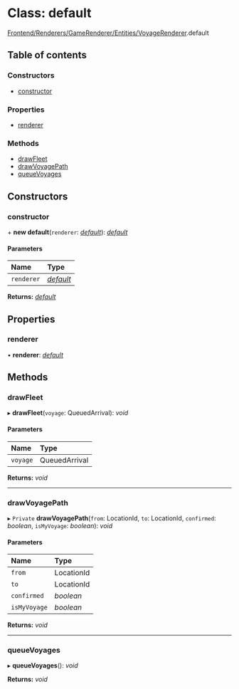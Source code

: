 # Class: default

[Frontend/Renderers/GameRenderer/Entities/VoyageRenderer](../modules/frontend_renderers_gamerenderer_entities_voyagerenderer.md).default

## Table of contents

### Constructors

- [constructor](frontend_renderers_gamerenderer_entities_voyagerenderer.default.md#constructor)

### Properties

- [renderer](frontend_renderers_gamerenderer_entities_voyagerenderer.default.md#renderer)

### Methods

- [drawFleet](frontend_renderers_gamerenderer_entities_voyagerenderer.default.md#drawfleet)
- [drawVoyagePath](frontend_renderers_gamerenderer_entities_voyagerenderer.default.md#drawvoyagepath)
- [queueVoyages](frontend_renderers_gamerenderer_entities_voyagerenderer.default.md#queuevoyages)

## Constructors

### constructor

\+ **new default**(`renderer`: [_default_](frontend_renderers_gamerenderer_renderer.default.md)): [_default_](frontend_renderers_gamerenderer_entities_voyagerenderer.default.md)

#### Parameters

| Name       | Type                                                             |
| :--------- | :--------------------------------------------------------------- |
| `renderer` | [_default_](frontend_renderers_gamerenderer_renderer.default.md) |

**Returns:** [_default_](frontend_renderers_gamerenderer_entities_voyagerenderer.default.md)

## Properties

### renderer

• **renderer**: [_default_](frontend_renderers_gamerenderer_renderer.default.md)

## Methods

### drawFleet

▸ **drawFleet**(`voyage`: QueuedArrival): _void_

#### Parameters

| Name     | Type          |
| :------- | :------------ |
| `voyage` | QueuedArrival |

**Returns:** _void_

---

### drawVoyagePath

▸ `Private` **drawVoyagePath**(`from`: LocationId, `to`: LocationId, `confirmed`: _boolean_, `isMyVoyage`: _boolean_): _void_

#### Parameters

| Name         | Type       |
| :----------- | :--------- |
| `from`       | LocationId |
| `to`         | LocationId |
| `confirmed`  | _boolean_  |
| `isMyVoyage` | _boolean_  |

**Returns:** _void_

---

### queueVoyages

▸ **queueVoyages**(): _void_

**Returns:** _void_
